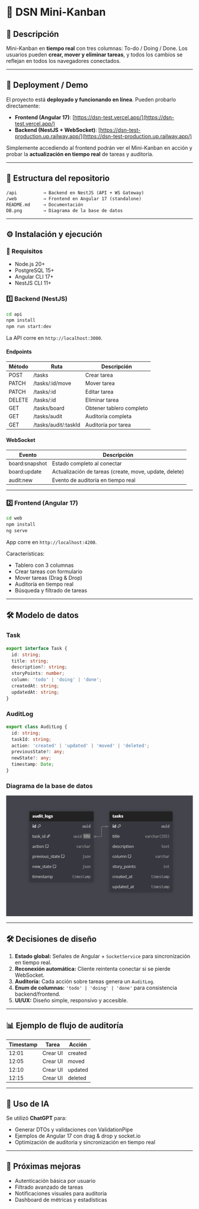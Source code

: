 # 📝 DSN Mini-Kanban

## 🚀 Descripción

Mini-Kanban en **tiempo real** con tres columnas: To-do / Doing / Done. Los usuarios pueden **crear, mover y eliminar tareas**, y todos los cambios se reflejan en todos los navegadores conectados.

---

## 🔗 Deployment / Demo

El proyecto está **deployado y funcionando en línea**. Pueden probarlo directamente:  

- **Frontend (Angular 17)**: [https://dsn-test.vercel.app/](https://dsn-test.vercel.app/)  
- **Backend (NestJS + WebSocket)**: [https://dsn-test-production.up.railway.app/](https://dsn-test-production.up.railway.app/)  

Simplemente accediendo al frontend podrán ver el Mini-Kanban en acción y probar la **actualización en tiempo real** de tareas y auditoría.

---

## 📂 Estructura del repositorio

```
/api          → Backend en NestJS (API + WS Gateway)
/web          → Frontend en Angular 17 (standalone)
README.md     → Documentación
DB.png        → Diagrama de la base de datos
```

---

## ⚙️ Instalación y ejecución

### 🔧 Requisitos

* Node.js 20+
* PostgreSQL 15+
* Angular CLI 17+
* NestJS CLI 11+

### 1️⃣ Backend (NestJS)

```bash
cd api
npm install
npm run start:dev
```

La API corre en `http://localhost:3000`.

#### Endpoints

| Método | Ruta                  | Descripción              |
| ------ | --------------------- | ------------------------ |
| POST   | /tasks                | Crear tarea              | 
| PATCH  | /tasks/\:id/move      | Mover tarea              |
| PATCH  | /tasks/\:id           | Editar tarea             | 
| DELETE | /tasks/\:id           | Eliminar tarea           |
| GET    | /tasks/board          | Obtener tablero completo |
| GET    | /tasks/audit          | Auditoría completa       | 
| GET    | /tasks/audit/\:taskId | Auditoría por tarea      |

#### WebSocket

| Evento          | Descripción                                            |
| --------------- | ------------------------------------------------------ |
| board\:snapshot | Estado completo al conectar                            |
| board\:update   | Actualización de tareas (create, move, update, delete) |
| audit\:new      | Evento de auditoría en tiempo real                     |

---

### 2️⃣ Frontend (Angular 17)

```bash
cd web
npm install
ng serve
```

App corre en `http://localhost:4200`.

Características:

* Tablero con 3 columnas
* Crear tareas con formulario
* Mover tareas (Drag & Drop)
* Auditoría en tiempo real
* Búsqueda y filtrado de tareas

---

## 🛠️ Modelo de datos

### Task

```ts
export interface Task {
  id: string;
  title: string;
  description?: string;
  storyPoints: number;
  column: 'todo' | 'doing' | 'done';
  createdAt: string;
  updatedAt: string;
}
```

### AuditLog

```ts
export class AuditLog {
  id: string;
  taskId: string;
  action: 'created' | 'updated' | 'moved' | 'deleted';
  previousState?: any;
  newState?: any;
  timestamp: Date;
}
```

### Diagrama de la base de datos

![Diagrama de la base de datos](/DB.png)

---

## 🛠️ Decisiones de diseño

1. **Estado global:** Señales de Angular + `SocketService` para sincronización en tiempo real.
2. **Reconexión automática:** Cliente reintenta conectar si se pierde WebSocket.
3. **Auditoría:** Cada acción sobre tareas genera un `AuditLog`.
4. **Enum de columnas:** `'todo' | 'doing' | 'done'` para consistencia backend/frontend.
5. **UI/UX:** Diseño simple, responsivo y accesible.

---

## 📊 Ejemplo de flujo de auditoría

| Timestamp | Tarea    | Acción  | 
| --------- | -------- | ------- | 
| 12:01     | Crear UI | created | 
| 12:05     | Crear UI | moved   | 
| 12:10     | Crear UI | updated | 
| 12:15     | Crear UI | deleted | 

---

## 🤖 Uso de IA

Se utilizó **ChatGPT** para:

* Generar DTOs y validaciones con ValidationPipe
* Ejemplos de Angular 17 con drag & drop y socket.io
* Optimización de auditoría y sincronización en tiempo real

---

## 📌 Próximas mejoras

* Autenticación básica por usuario
* Filtrado avanzado de tareas
* Notificaciones visuales para auditoría
* Dashboard de métricas y estadísticas
